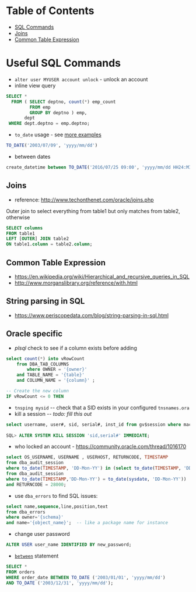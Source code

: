 # Table of Contents

* [SQL Commands](#useful-sql-commands)
* [Joins](#joins)
* [Common Table Expression](#common-table-expressions)


# Useful SQL Commands

* `alter user MYUSER account unlock` - unlock an account
* inline view query
```sql		
SELECT * 
  FROM ( SELECT deptno, count(*) emp_count
         FROM emp
         GROUP BY deptno ) emp,
       dept
 WHERE dept.deptno = emp.deptno;
```

* `to_date` usage - see [more examples](http://www.techonthenet.com/oracle/functions/to_date.php)
```sql
TO_DATE('2003/07/09', 'yyyy/mm/dd')
```

* between dates
```sql
create_datetime between TO_DATE('2016/07/25 09:00', 'yyyy/mm/dd HH24:MI') and TO_DATE('2016/07/25 10:50', 'yyyy/mm/dd HH24:MI') 
```

## Joins
- reference: http://www.techonthenet.com/oracle/joins.php

Outer join to select everything from table1 but only matches from table2, otherwise <null>  
```sql
SELECT columns
FROM table1
LEFT [OUTER] JOIN table2
ON table1.column = table2.column;
```


## Common Table Expression

* https://en.wikipedia.org/wiki/Hierarchical_and_recursive_queries_in_SQL
* http://www.morganslibrary.org/reference/with.html

## String parsing in SQL

* https://www.periscopedata.com/blog/string-parsing-in-sql.html

## Oracle specific
* _plsql_ check to see if a column exists before adding

```sql
select count(*) into vRowCount
	from DBA_TAB_COLUMNS
    	where OWNER = '{owner}'
	and TABLE_NAME = '{table}'
	and COLUMN_NAME = '{column}' ;

-- Create the new column
IF vRowCount <= 0 THEN
```

* `tnsping mysid` -- check that a SID exists in your configured `tnsnames.ora`
* kill a session -- _todo: fill this out_


```sql
select username, user#, sid, serial#, inst_id from gv$session where machine =
 
SQL> ALTER SYSTEM KILL SESSION 'sid,serial#' IMMEDIATE;
```

* who locked an account - <https://community.oracle.com/thread/1016170>
```sql
select OS_USERNAME, USERNAME , USERHOST, RETURNCODE, TIMESTAMP
from dba_audit_session
where to_date(TIMESTAMP, 'DD-Mon-YY') in (select to_date(TIMESTAMP, 'DD-Mon-YY')
from dba_audit_session
where to_date(TIMESTAMP,'DD-Mon-YY') = to_date(sysdate, 'DD-Mon-YY'))
and RETURNCODE = 28000;
```

* use `dba_errors` to find SQL issues:

```sql
select name,sequence,line,position,text
from dba_errors
where owner='{schema}'
and name='{object_name}';  -- like a package name for instance
```

* change user password

```sql
ALTER USER user_name IDENTIFIED BY new_password;
```

* [`between`](http://www.techonthenet.com/sql/between.php) statement
```sql
SELECT *
FROM orders
WHERE order_date BETWEEN TO_DATE ('2003/01/01', 'yyyy/mm/dd')
AND TO_DATE ('2003/12/31', 'yyyy/mm/dd');
```
